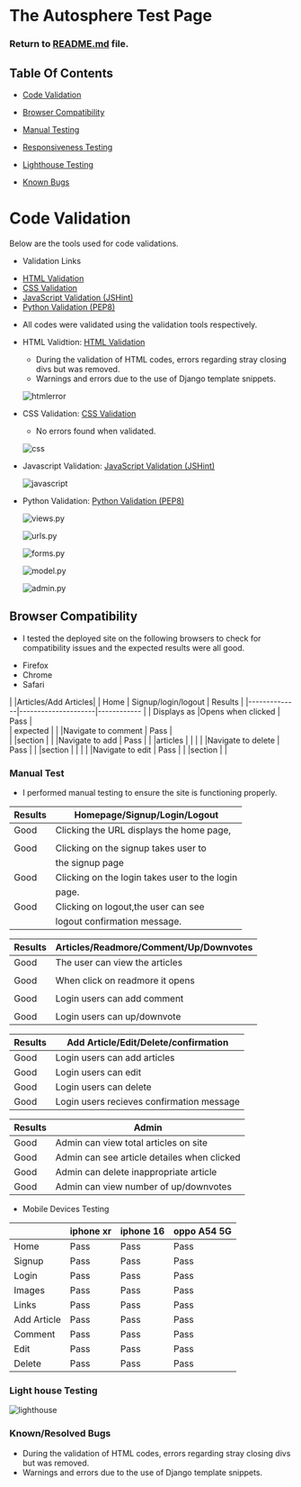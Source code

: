 # The Autosphere Test Page

### Return to [README.md](README.md) file.

## Table Of Contents


- [Code Validation](#code-validation)
- [Browser Compatibility](#browser-compatibility)
- [Manual Testing](#manual-testing)
- [Responsiveness Testing](#responsiveness-testing)
- [Lighthouse Testing](#lighthouse-testing)

- [Known Bugs](#known-bugs)


# Code Validation

Below are the tools used for code validations.

* Validation Links

- [HTML Validation](https://validator.w3.org/)
- [CSS Validation](https://jigsaw.w3.org/css-validator/)
- [JavaScript Validation (JSHint)](https://jshint.com/)
- [Python Validation (PEP8)](https://pep8ci.herokuapp.com/)


 * All codes were validated using the validation tools respectively.

  * HTML Validtion: [HTML Validation](https://validator.w3.org/)

     * During the validation of HTML codes, errors regarding stray closing divs but was removed.
     * Warnings and errors due to the use of Django template snippets. 

     ![htmlerror](static/images/htmlerror.png)


 * CSS Validation: [CSS Validation](https://jigsaw.w3.org/css-validator/)

    * No errors found when validated.

     ![css](static/images/cssvalidation.png)

 * Javascript Validation: [JavaScript Validation (JSHint)](https://jshint.com/)

     ![javascript](static/images/javascript.png)



 * Python Validation: [Python Validation (PEP8)](https://pep8ci.herokuapp.com/)

 
     ![views.py](static/images/viewspy.png)

     ![urls.py](static/images/urlspy.png)

     ![forms.py](static/images/formspy.png)

     ![model.py](static/images/modelspy.png)

     ![admin.py](static/images/adminspy.png)

 
## Browser Compatibility
 
 * I tested the deployed site on the following  browsers to check for compatibility issues and the expected results were all good.

 - Firefox
 - Chrome
 - Safari

   
|              |Articles/Add Articles|
|   Home       | Signup/login/logout |   Results    |
|--------------|---------------------|------------  |
| Displays as  |Opens when clicked   |  Pass        |  
|  expected    |
|              |Navigate to comment  |  Pass        |   
|              |section              |
|              |Navigate to add      |  Pass        |
|              |articles
|              |                     |
|              |Navigate to delete   |  Pass        |
|              |section
|              |                     |
|              |Navigate to edit     |  Pass        |
|              |section              |              |





### Manual Test 


* I performed manual testing to ensure the site is functioning properly.




| Results|Homepage/Signup/Login/Logout
|--------|-------------------------------
|Good    |Clicking the URL displays  the home page,
|        |
|Good    |Clicking on the signup takes user to 
|        |the signup page
|Good    |Clicking on the login takes user to the login 
|        |page.
|Good    |Clicking on logout,the user can see 
|        |logout confirmation message.



|Results |Articles/Readmore/Comment/Up/Downvotes
|--------|----------------------------------------
|Good    |The user can view the articles
|        |
|Good    |When click on readmore it opens
|        |
|Good    |Login users can add comment 
|        |
|Good    |Login users can up/downvote



|Results |Add Article/Edit/Delete/confirmation
|--------|---------------------------------------
|Good    |Login users can add articles
|Good    |Login users can edit
|Good    |Login users can delete
|Good    |Login users recieves confirmation message



|Results |Admin
|--------|---------------------------------------
|Good    |Admin can view total articles on site
|Good    |Admin can see article detailes when clicked
|Good    |Admin can delete inappropriate article
|Good    |Admin can view number of up/downvotes




* Mobile Devices Testing
	
|           |iphone xr |iphone 16 | oppo A54 5G|
|---------- | ---------|----------|------------|
|Home  	   | Pass 	  |Pass 	    |Pass        |
|Signup     | Pass     |Pass      |Pass        |
|Login      | Pass     |Pass      |Pass        |
|Images 	   | Pass 	  |Pass 	    |Pass        |
|Links 	   | Pass 	  |Pass 	    |Pass        |
|Add Article| Pass     |Pass      |Pass        |
|Comment    | Pass     |Pass      |Pass        |
|Edit       | Pass     |Pass      |Pass        |
|Delete     | Pass     |Pass      |Pass        |



### Light house Testing


![lighthouse](static/images/lighthouse.png)



### Known/Resolved Bugs


* During the validation of HTML codes, errors regarding stray closing divs but was removed.
* Warnings and errors due to the use of Django template snippets. 